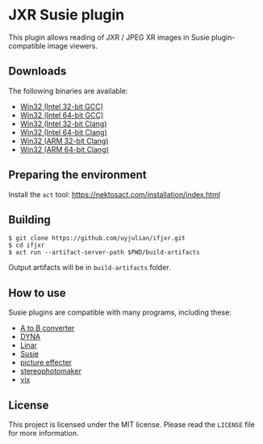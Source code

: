 # JXR Susie plugin

This plugin allows reading of JXR / JPEG XR images in Susie plugin-compatible image viewers.

## Downloads

The following binaries are available:  
* [Win32 (Intel 32-bit GCC)](https://github.com/uyjulian/ifjxr/releases/latest/download/ifjxr.intel32.gcc.7z)  
* [Win32 (Intel 64-bit GCC)](https://github.com/uyjulian/ifjxr/releases/latest/download/ifjxr.intel64.gcc.7z)  
* [Win32 (Intel 32-bit Clang)](https://github.com/uyjulian/ifjxr/releases/latest/download/ifjxr.intel32.clang.7z)  
* [Win32 (Intel 64-bit Clang)](https://github.com/uyjulian/ifjxr/releases/latest/download/ifjxr.intel64.clang.7z)  
* [Win32 (ARM 32-bit Clang)](https://github.com/uyjulian/ifjxr/releases/latest/download/ifjxr.arm32.clang.7z)  
* [Win32 (ARM 64-bit Clang)](https://github.com/uyjulian/ifjxr/releases/latest/download/ifjxr.arm64.clang.7z)  

## Preparing the environment

Install the `act` tool: https://nektosact.com/installation/index.html

## Building

```
$ git clone https://github.com/uyjulian/ifjxr.git
$ cd ifjxr
$ act run --artifact-server-path $PWD/build-artifacts
```
Output artifacts will be in `build-artifacts` folder.

## How to use

Susie plugins are compatible with many programs, including these:

- [A to B converter](http://www.asahi-net.or.jp/~KH4S-SMZ/spi/abc/index.html)  
- [DYNA](https://hp.vector.co.jp/authors/VA004117/dyna.html)  
- [Linar](http://hp.vector.co.jp/authors/VA015839/)  
- [Susie](http://www.digitalpad.co.jp/~takechin/betasue.html#susie32)  
- [picture effecter](http://www.asahi-net.or.jp/~DS8H-WTNB/software/index.html)  
- [stereophotomaker](http://stereo.jpn.org/eng/stphmkr/)  
- [vix](http://www.forest.impress.co.jp/library/software/vix/)  

## License

This project is licensed under the MIT license. Please read the `LICENSE` file for more information.
